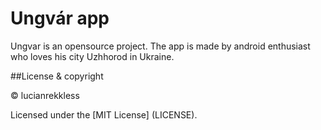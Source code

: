 # Ungvár app

Ungvar is an opensource project. The app is made by android enthusiast who loves his city Uzhhorod in Ukraine.

##License & copyright

© lucianrekkless

Licensed under the [MIT License] (LICENSE).



